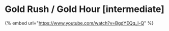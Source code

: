 # Gold Rush / Gold Hour \[intermediate]

{% embed url="https://www.youtube.com/watch?v=BgdYEQq_l-Q" %}
